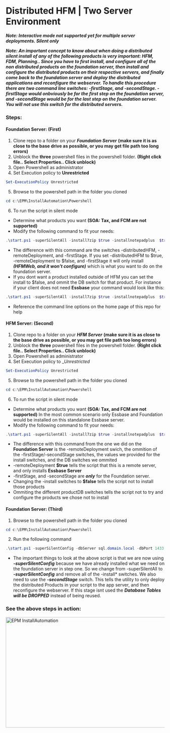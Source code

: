 
# Distributed HFM | Two Server Environment
___Note: Interactive mode not supported yet for multiple server deployments. Silent only___

___Note: An important concept to know about when doing a distributed silent install of any of the following products is very important: HFM, FDM, Planning.. Since you have to first install, and configure all of the non distributed products on the foundation server, then install and configure the distributed products on their respective servers, and finally come back to the foundation server and deploy the distributed applications and reconfigure the webserver. To handle this procedure there are two command line switches: -firstStage, and -secondStage. -firstStage would onbviously be for the first step on the foundation server, and -secondStage would be for the last step on the foundation server. You will not use this switch for the distributed servers.___

### Steps:
  #### Foundation Server: (First)
  1. Clone repo to a folder on your ***Foundation Server*** __(make sure it is as close to the base drive as possible, or you may get file path too long errors)__
  2. Unblock the __three__ powershell files in the powershell folder. __(Right click file.. Select Properties.. Click unblock)__
  3. Open Powershell as administrator
  4. Set Execution policy to __Unrestricted__
  ```powershell
  Set-ExecutionPolicy Unrestricted
  ```
  5. Browse to the powershell path in the folder you cloned
  ```powershell
  cd c:\EPM\InstallAutomation\Powershell
  ```
  6. To run the script in silent mode
  * Determine what products you want __(SOA: Tax, and FCM are not supported)__
  * Modify the following command to fit your needs:
```powershell
.\start.ps1 -superSilentAll -install7zip $true -installnotepadplus  $true -installfirefox $true -installepm $true -epmPath c:\Oracle\Middleware -installFoundation $true -installEssbase $false -installRAF $true -installPlanning $false -installDisclosure $false -installHFM $true -installfdm $true -installProfit $false -installFCM $false -installTax $false -installStrategic $false -dbServer sql.domain.local -dbPort 1433 -dbUser hypadmin -dbPassword Password! -wkspcAdmin admin -wkspcAdminPassword Password! -weblogicAdmin epm_admin -weblogicPort 7001 -weblogicHostname foundation.domain.local -wkspcPort 19000 -epmDomain EPMSystem -foundationDB EPMS_FND -calcDB EPMS_CAL -rafDB EPMS_RAF -hfmDB EPMS_HFM -fdmDB EPMS_FDM -strategic $false -distributedHFM $true -hfmServer hfm.domain.local -remoteDeployment $false -firstStage
```
  * The difference with this command are the switches -distributedHFM, -remoteDeployment, and -firstStage. If you set -distributedHFM to $true, -remoteDeployment to $false, and -firstStage it will only install ___(HFMWeb, and it won't configure)___ which is what you want to do on the foundation server.
  * If you dont want a product installed outside of HFM you can set the install to $false, and ommit the DB switch for that product. For instance if your client does not need __Essbase__ your command would look like this:
```powershell
.\start.ps1 -superSilentAll -install7zip $true -installnotepadplus  $true -installfirefox $true -installepm $true -epmPath c:\Oracle\Middleware -installFoundation $true -installEssbase $false -installRAF $true -installPlanning $true -installDisclosure $true -installHFM $true -installfdm $true -installProfit $true -installFCM $false -installTax $false -installStrategic $true -dbServer sql.domain.local -dbPort 1433 -dbUser hypadmin -dbPassword Password! -wkspcAdmin admin -wkspcAdminPassword Password! -weblogicAdmin epm_admin -weblogicPort 7001 -weblogicHostname foundation.domain.local -wkspcPort 19000 -epmDomain EPMSystem -foundationDB EPMS_FND -epmaDB EPMS_BPM -calcDB EPMS_CAL -hfmDB EPMS_HFM -rafDB EPMS_RAF -planningDB EPMS_PLN -disclosureDB EPMS_DMA -fdmDB EPMS_FDM -profitDB EPMS_PCM -strategic $true -distributedHFM $true -hfmServer hfm.domain.local -remoteDeployment $false -firstStage
```
  * Reference the command line options on the home page of this repo for help
  #### HFM Server: (Second)
  1. Clone repo to a folder on your ***HFM Server*** __(make sure it is as close to the base drive as possible, or you may get file path too long errors)__
  2. Unblock the __three__ powershell files in the powershell folder. __(Right click file.. Select Properties.. Click unblock)__
  3. Open Powershell as administrator
  4. Set Execution policy to __Unrestricted_
  ```powershell
  Set-ExecutionPolicy Unrestricted
  ```
  5. Browse to the powershell path in the folder you cloned
  ```powershell
  cd c:\EPM\InstallAutomation\Powershell
  ```
  6. To run the script in silent mode
  * Determine what products you want __(SOA: Tax, and FCM are not supported)__ In the most common scenario only Essbase and Foundation would be installed on this standalone Essbase server.
  * Modify the following command to fit your needs: 
```powershell
.\start.ps1 -superSilentAll -install7zip $true -installnotepadplus  $true -installfirefox $true -installepm $true -epmPath c:\Oracle\Middleware -installFoundation $true -installEssbase $false -installRAF $false -installPlanning $false -installDisclosure $false -installHFM $true -installfdm $false -installProfit $false -installFCM $false -installTax $false -installStrategic $false -dbServer sql.domain.local -dbPort 1433 -dbUser hypadmin -dbPassword Password! -wkspcAdmin admin -wkspcAdminPassword Password! -weblogicAdmin epm_admin -weblogicPort 7001 -weblogicHostname foundation.domain.local -wkspcPort 19000 -epmDomain EPMSystem -foundationDB EPMS_FND -hfmDB EPMS_HFM -strategic $false -remoteDeployment $true -distributedHFM $true -hfmServer hfm.domain.local
```
  * The difference with this command from the one we did on the __Foundation Server__ is the -remoteDeployment swich, the ommition of the -firstStage/-secondStage switches, the values we provided for the install switches, and the DB switches we ommited
  * -remoteDeployment __$true__ tells the script that this is a remote server, and only installs __Essbase Server__
  * -firstStage, and -secondStage are ___only___ for the Foundation server.
  * Changing the -install switches to __$false__ tells the script not to install those products
  * Ommiting the different productDB switches tells the script not to try and configure the products we chose not to install

  #### Foundation Server: (Third)
  1. Browse to the powershell path in the folder you cloned
  ```powershell
  cd c:\EPM\InstallAutomation\Powershell
  ```
  2. Run the following command
  ```powershell
  .\start.ps1 -superSilentConfig -dbServer sql.domain.local -dbPort 1433 -dbUser hypadmin -dbPassword Password! -wkspcAdmin admin -wkspcAdminPassword Password! -weblogicAdmin epm_admin -weblogicPort 7001 -weblogicHostname foundation.domain.local -wkspcPort 19000 -epmDomain EPMSystem -foundationDB EPMS_FND -hfmDB EPMS_HFM -strategic $false -distributedHFM $true -hfmServer hfm.domain.local -remoteDeployment $false -secondStage
  ```
  * The important things to look at the above script is that we are now using ___-superSilentConfig___ because we have already installed what we need on the foundation server in step one. So we change from -superSilentAll to ___-superSilentConfig___ and remove all of the -install* switches. We also need to use the ___-secondStage___ switch. This tells the utility to only deploy the distributed Products in your script to the app server, and then reconfigure the webserver. If this stage isnt used the ___Database Tables will be DROPPED___ instead of being reused.
  
### See the above steps in action:

<a href="https://vimeo.com/323622992" target="_blank"><img src="https://kb.chaseelder.com/wp-content/uploads/2019/03/2019-03-13_21-01-50.png" 
alt="EPM InstallAutomation" width="600" height="350"/></a>


